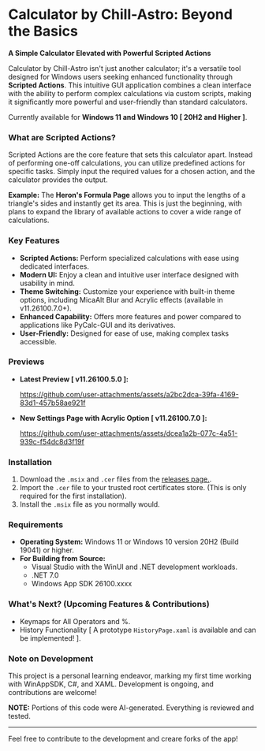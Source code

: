 # Calculator by Chill-Astro: Beyond the Basics

**A Simple Calculator Elevated with Powerful Scripted Actions**

Calculator by Chill-Astro isn't just another calculator; it's a versatile tool designed for Windows users seeking enhanced functionality through **Scripted Actions**. This intuitive GUI application combines a clean interface with the ability to perform complex calculations via custom scripts, making it significantly more powerful and user-friendly than standard calculators.

Currently available for **Windows 11 and Windows 10 [ 20H2 and Higher ]**.

### What are Scripted Actions?

Scripted Actions are the core feature that sets this calculator apart. Instead of performing one-off calculations, you can utilize predefined actions for specific tasks. Simply input the required values for a chosen action, and the calculator provides the output.

**Example:** The **Heron's Formula Page** allows you to input the lengths of a triangle's sides and instantly get its area. This is just the beginning, with plans to expand the library of available actions to cover a wide range of calculations.

### Key Features

* **Scripted Actions:** Perform specialized calculations with ease using dedicated interfaces.
* **Modern UI:** Enjoy a clean and intuitive user interface designed with usability in mind.
* **Theme Switching:** Customize your experience with built-in theme options, including MicaAlt Blur and Acrylic effects (available in v11.26100.7.0+).
* **Enhanced Capability:** Offers more features and power compared to applications like PyCalc-GUI and its derivatives.
* **User-Friendly:** Designed for ease of use, making complex tasks accessible.

### Previews

* **Latest Preview [ v11.26100.5.0 ]:**

  https://github.com/user-attachments/assets/a2bc2dca-39fa-4169-83d1-457b58ae921f

* **New Settings Page with Acrylic Option [ v11.26100.7.0 ]:**
  
   https://github.com/user-attachments/assets/dcea1a2b-077c-4a51-939c-f54dc8d3f19f

### Installation

1.  Download the `.msix` and `.cer` files from the [releases page.](https://github.com/Chill-Astro/Calculator/releases/tag/Latest).
2.  Import the `.cer` file to your trusted root certificates store. (This is only required for the first installation).
3.  Install the `.msix` file as you normally would.

### Requirements

* **Operating System:** Windows 11 or Windows 10 version 20H2 (Build 19041) or higher.
* **For Building from Source:**
    * Visual Studio with the WinUI and .NET development workloads.
    * .NET 7.0
    * Windows App SDK 26100.xxxx

### What's Next? (Upcoming Features & Contributions)

* Keymaps for All Operators and %.
* History Functionality [ A prototype `HistoryPage.xaml` is available and can be implemented! ].

### Note on Development

This project is a personal learning endeavor, marking my first time working with WinAppSDK, C#, and XAML. Development is ongoing, and contributions are welcome!

**NOTE:** Portions of this code were AI-generated. Everything is reviewed and tested.

---

Feel free to contribute to the development and creare forks of the app!
